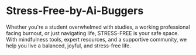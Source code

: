 # Stress-Free-by-Ai-Buggers
Whether you're a student overwhelmed with studies, a working professional facing burnout, or just navigating life, STRESS-FREE is your safe space. With mindfulness tools, expert resources, and a supportive community, we help you live a balanced, joyful, and stress-free life.
